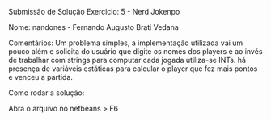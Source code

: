 Submissão de Solução
Exercicio: 5 - Nerd Jokenpo

Nome: nandones - Fernando Augusto Brati Vedana

Comentários: 
Um problema simples, a implementação utilizada vai um pouco além e solicita do usuário que digite os nomes dos players e ao invés de trabalhar com strings para computar cada jogada utiliza-se INTs.
há presença de variáveis estáticas para calcular o player que fez mais pontos e venceu a partida.

Como rodar a solução:

Abra o arquivo no netbeans > F6

